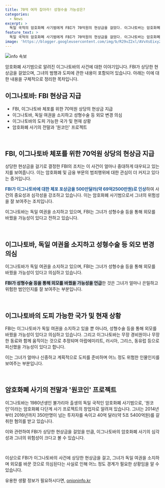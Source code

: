 ```yaml
---
title: 70억 여자 잡아라! 성형수술 가능성은?
categories:
  - News
excerpt: >
  독일 국적의 암호화폐 사기범에게 FBI가 70억원의 현상금을 걸었다. 이그나토바는 암호화폐의 여왕으로 불리며 최고액의 여성 범죄자이다. FBI는 그녀의 포상금을 50배 올려 500만달러로 지정했고, 그녀는 암호화폐 다단계 사기 프로젝트 원코인의 창업자로 알려져 있다. 또한 독일 여권을 소지하고 외모를 변경한 가능성이 있으며, 2017년에 체포영장이 발부됐다. (총 단어 수: 115)
feature_text: >
  독일 국적의 암호화폐 사기범에게 FBI가 70억원의 현상금을 걸었다. 이그나토바는 암호화폐의 여왕으로 불리며 최고액의 여성 범죄자이다. FBI는 그녀의 포상금을 50배 올려 500만달러로 지정했고, 그녀는 암호화폐 다단계 사기 프로젝트 원코인의 창업자로 알려져 있다. 또한 독일 여권을 소지하고 외모를 변경한 가능성이 있으며, 2017년에 체포영장이 발부됐다. (총 단어 수: 115)
image: 'https://blogger.googleusercontent.com/img/b/R29vZ2xl/AVvXsEixyZcFfHzMRdzZMjFBmAUKJYCLCGyLL1o632UiGVXcaFdKo_bkvkuCioo0uUKlGfBVcT3P84aROyZIXSBEx3Aw5nCQ3pTgDom1WDC4m8eifvWiAmWEEVb4x6G_l8C0QH225ldMjyaFvpxGEBGNO37VmDTDMHGhJPq73UglMfDca1-0aw/s1600/blogspot.png'
---
```


<p><img src="https://blogger.googleusercontent.com/img/b/R29vZ2xl/AVvXsEixyZcFfHzMRdzZMjFBmAUKJYCLCGyLL1o632UiGVXcaFdKo_bkvkuCioo0uUKlGfBVcT3P84aROyZIXSBEx3Aw5nCQ3pTgDom1WDC4m8eifvWiAmWEEVb4x6G_l8C0QH225ldMjyaFvpxGEBGNO37VmDTDMHGhJPq73UglMfDca1-0aw/s1600/blogspot.png" alt="info 속보" /></p>

<p>암호화폐 사기범으로 알려진 이그나토바의 사건에 대한 이야기입니다. FBI가 상당한 현상금을 걸었으며, 그녀의 범행과 도피에 관한 내용이 포함되어 있습니다. 아래는 이에 대한 내용을 구체적으로 정리한 목차입니다.</p>

<h2 data-ke-size="size26">이그나토바: FBI 현상금 지급</h2>

<ul>
  <li>FBI, 이그나토바 체포를 위한 70억원 상당의 현상금 지급</li>
  <li>이그나토바, 독일 여권을 소지하고 성형수술 등 외모 변경 의심</li>
  <li>이그나토바의 도피 가능한 국가 및 현재 상황</li>
  <li>암호화폐 사기의 전말과 '원코인' 프로젝트</li>
</ul>

<p data-ke-size="size16">&nbsp;</p>

<h2 data-ke-size="size26">FBI, 이그나토바 체포를 위한 70억원 상당의 현상금 지급</h2>

<p>상당한 현상금을 걸기로 결정한 FBI의 조치는 이 사건이 얼마나 중대하게 대우되고 있는지를 보여줍니다. 이는 암호화폐 및 금융 부문의 범죄행위에 대한 관심이 더 커지고 있다는 증거입니다.</p>

<p><b><span style="color: #1a5490;">FBI가 이그나토바에 대한 체포 포상금을 500만달러(약 69억2500만원)로 인상</span></b>하여 사건의 중요성과 심각성을 강조하고 있습니다. 이는 암호화폐 사기범으로서 그녀의 위험성을 잘 보여주는 조치입니다.</p>

<p>이그나토바는 독일 여권을 소지하고 있으며, FBI는 그녀가 성형수술 등을 통해 외모를 바꿨을 가능성이 있다고 전하고 있습니다.</p>

<p data-ke-size="size16">&nbsp;</p>

<h2 data-ke-size="size26">이그나토바, 독일 여권을 소지하고 성형수술 등 외모 변경 의심</h2>

<p>이그나토바가 독일 여권을 소지하고 있으며, FBI는 그녀가 성형수술 등을 통해 외모를 바꿨을 가능성이 있다고 의심하고 있습니다.</p>

<p><b><span style="background-color: #21538527;">FBI가 성형수술 등을 통해 외모를 바꿨을 가능성을 언급</span></b>한 것은 그녀가 얼마나 은밀하고 위험한 범인인지를 잘 보여주는 부분입니다.</p>

<p data-ke-size="size16">&nbsp;</p>

<h2 data-ke-size="size26">이그나토바의 도피 가능한 국가 및 현재 상황</h2>

<p>FBI는 이그나토바가 독일 여권을 소지하고 있을 뿐 아니라, 성형수술 등을 통해 외모를 바꿨을 가능성이 있다고 의심하고 있습니다. 그리고 이그나토바는 무장 경비원이나 무장한 동료와 함께 움직이는 것으로 추정되며 아랍에미리트, 러시아, 그리스, 동유럽 등으로 피신했을 가능성이 있다고 합니다.</p>

<p>이는 그녀가 얼마나 신중하고 계획적으로 도피를 준비하며 어느 정도 위험한 인물인지를 보여주는 부분입니다.</p>

<p data-ke-size="size16">&nbsp;</p>

<h2 data-ke-size="size26">암호화폐 사기의 전말과 '원코인' 프로젝트</h2>

<p>이그나토바는 1980년생인 불가리아 출생의 독일 국적인 암호화폐 사기범으로, '원코인'이라는 암호화폐 다단계 사기 프로젝트의 창업자로 알려져 있습니다. 그녀는 2014년부터 2016년까지 350만명이 넘는 투자자를 속이고 40억 달러(약 5조 5400억원)를 갈취한 혐의를 받고 있습니다.</p>

<p>이와 관련하여 FBI가 상당한 현상금을 걸었을 만큼, 이그나토바의 암호화폐 사기의 심각성과 그녀의 위험성이 크다고 볼 수 있습니다.</p>

<p data-ke-size="size16">&nbsp;</p>

<p>이상으로 FBI가 이그나토바의 사건에 상당한 현상금을 걸고, 그녀가 독일 여권을 소지하며 외모를 바꾼 것으로 의심된다는 사실로 인해 어느 정도 경계가 필요한 상황임을 알 수 있습니다.</p>
유용한 생활 정보가 필요하시다면, <a href="https://onioninfo.kr" rel="dofollow">onioninfo.kr</a>


